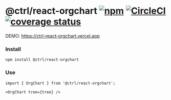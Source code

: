 # @ctrl/react-orgchart [![npm](https://badgen.net/npm/v/@ctrl/react-orgchart)](https://www.npmjs.com/package/@ctrl/react-orgchart) [![CircleCI](https://badgen.net/github/status/scttcper/react-orgchart)](https://circleci.com/gh/scttcper/react-orgchart) [![coverage status](https://badgen.net/codecov/c/github/scttcper/react-orgchart)](https://codecov.io/gh/scttcper/react-orgchart)

DEMO: https://ctrl-react-orgchart.vercel.app

### Install

```console
npm install @ctrl/react-orgchart
```

### Use

```tsx
import { OrgChart } from '@ctrl/react-orgchart';

<OrgChart tree={tree} />
```
